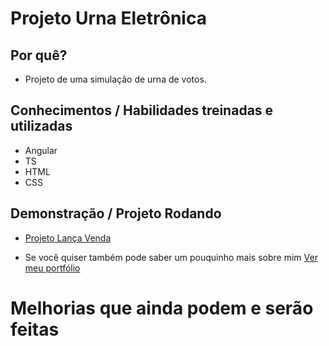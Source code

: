 <h1>Projeto Urna Eletrônica </h1>

## Por quê? 

- Projeto de uma simulação de urna de votos.

## Conhecimentos / Habilidades treinadas e utilizadas
- Angular
- TS
- HTML
- CSS

## Demonstração / Projeto Rodando
- <a href="https://www.pedrojaeger.com.br/projeto-lanca-venda/"> Projeto Lança Venda </a>


- Se você quiser também pode saber um pouquinho mais sobre mim  <a href="https://www.pedrojaeger.com.br"> Ver meu portfólio </a>



# Melhorias que ainda podem e serão feitas

